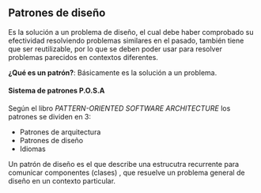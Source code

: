 ## Patrones de diseño

Es la solución a un problema de diseño, el cual debe haber comprobado su efectividad resolviendo problemas similares en el pasado, también tiene que ser reutilizable, por lo que se deben poder usar para resolver problemas parecidos en contextos diferentes.

**¿Qué es un patrón?**: Básicamente es la solución a un problema.


#### Sistema de patrones P.O.S.A

Según el libro *PATTERN-ORIENTED SOFTWARE ARCHITECTURE* los patrones se dividen en 3: 

- Patrones de arquitectura
- Patrones de diseño
- Idiomas



Un patrón de diseño es el que describe una estrucutra recurrente para comunicar componentes (clases) , que resuelve un problema general de diseño en un contexto particular.

